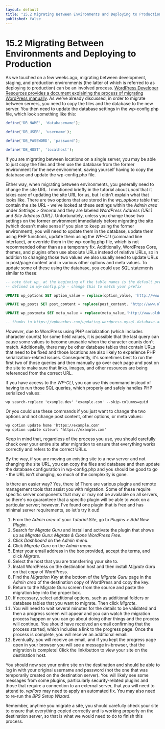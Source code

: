```yaml
---
layout: default
title: "15.2 Migrating Between Environments and Deploying to Production"
published: false
---
```


# 15.2 Migrating Between Environments and Deploying to Production

As we touched on a few weeks ago, migrating between development, staging, and production environments (the latter of which is referred to as deploying to production) can be an involved process. [WordPress Developer Resources provides a document explaining the process of migrating WordPress manually](https://developer.wordpress.org/advanced-administration/upgrade/migrating/). As we've already discussed, in order to migrate between servers, you need to copy the files and the database to the new server. You then need to update the database settings in the wp-config.php file, which look something like this:

```php
define('DB_NAME', 'databasename');

define('DB_USER', 'username');

define('DB_PASSWORD', 'password');

define('DB_HOST', 'localhost');
```

If you are migrating between locations on a single server, you may be able to just copy the files and then use the database from the former environment for the new environment, saving yourself having to copy the database and update the wp-config.php file.

Either way, when migrating between environments, you generally need to change the site URL. I mentioned briefly in the tutorial about _Local_ that it takes care of updating the site URL for us, but I didn't explain what that looks like. There are two options that are stored in the _wp_options_ table that contain the site URL - we've looked at these settings within the _Admin area_ under _Settings > General_ and they are labeled _WordPress Address (URL)_ and _Site Address (URL)_. Unfortunately, unless you change those two settings on the former environment immediately before migrating the site (which doesn't make sense if you plan to keep using the former environment), you will need to update them in the database, update them using PHP functions, update them using the _WP-CLI_ (command line interface), or override them in the wp-config.php file, which is not recommended other than as a temporary fix. Additionally, WordPress Core, themes, and plugins often use absolute URLs instead of relative URLs, so in addition to changing those two values we also usually need to update URLs in post/page content and in various other options and meta values. To update some of these using the database, you could use SQL statements similar to these:

```sql
-- note that wp_ at the beginning of the table names is the default prefix 
-- defined in wp-config.php - change this to match your prefix

UPDATE wp_options SET option_value = replace(option_value, 'http://www.oldurl', 'http://www.newurl') WHERE option_name = 'home' OR option_name = 'siteurl';

UPDATE wp_posts SET post_content = replace(post_content, 'http://www.oldurl', 'http://www.newurl');

UPDATE wp_postmeta SET meta_value = replace(meta_value,'http://www.oldurl','http://www.newurl');

-- thanks to https://wpbeaches.com/updating-wordpress-mysql-database-after-moving-to-a-new-url/ for the queries
```

_However_, due to WordPress using PHP serialization (which includes character counts) for some field values, it is possible that the last query can cause some values to become unusable when the character counts don't match. Additionally, there may be other database tables that contain URLs that need to be fixed and those locations are also likely to experience PHP serialization-related issues. Consequently, it's sometimes best to run the first two of those queries and then manually go over each page and post on the site to make sure that links, images, and other resources are being referenced from the correct URL.

If you have access to the _WP-CLI_, you can use this command instead of having to run those SQL queries, which properly and safely handles PHP serialized values:

```
wp search-replace 'example.dev' 'example.com' --skip-columns=guid
```

Or you could use these commands if you just want to change the two options and not change post content, other options, or meta values:

```
wp option update home 'https://example.com'
wp option update siteurl 'https://example.com'
```

Keep in mind that, regardless of the process you use, you should carefully check over your entire site after migration to ensure that everything works correctly and refers to the correct URLs.

By the way, if you are moving an existing site to a new server and not changing the site URL, you can copy the files and database and then update the database configuration in wp-config.php and you should be good to go - the URL isn't changing, so much of the complexity is gone.

Is there an easier way? Yes, there is! There are various plugins and remote management tools that assist you with migration. Some of these require specific server components that may or may not be available on all servers, so there's no guaranteee that a specific plugin will be able to work on a particular server; however, I've found one plugin that is free and has minimal server requirements, so let's try it out!

1. From the _Admin area_ of your _Tutorial Site_, go to _Plugins > Add New Plugin_.
2. Search for _Migrate Guru_ and install and activate the plugin that shows up as _Migrate Guru: Migrate & Clone WordPress Free_.
3. Click _Dashboard_ on the _Admin menu_.
4. Click _Migrate Guru_ on the _Admin menu_.
5. Enter your email address in the box provided, accept the terms, and click _Migrate_.
6. Select the host that you are transferring your site to.
7. Install WordPress on the destination host and then install _Migrate Guru_ on that copy of WordPress.
8. Find the _Migration Key_ at the bottom of the _Migrate Guru_ page in the _Admin area_ of the destination copy of WordPress and copy the key.
9. Return to the Migrate Guru screen from the source and paste the migration key into the proper box.
10. If necessary, select additional options, such as additional folders or database tables that you want to migrate. Then click _Migrate_.
11. You will need to wait several minutes for the details to be validated and then a progress screen will appear and you can watch the migration process happen or you can go about doing other things and the process will continue. You should have received an email confirming that the process started, which includes a link to the progress page. Once the process is complete, you will receive an additional email.
12. Eventually, you will receive an email, and if you kept the progress page open in your browser you will see a message in-browser, that the migration is complete! Click the link/button to view your site on the destination host.

You should now see your entire site on the destination and should be able to log in with your original username and password (not the one that was temporarily created on the destination server). You will likely see some messages from some plugins, particularly security-related plugins and those that require a connection to an external server, that you will need to attend to. _wpForo_ may need to apply an automated fix. You may also need to re-run the _BPS Setup Wizard_.

Remember, anytime you migrate a site, you should carefully check your site to ensure that everything copied correctly and is working properly on the destination server, so that is what we would need to do to finish this process.

